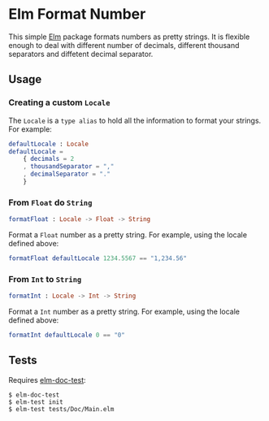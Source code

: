 # Elm Format Number

This simple [Elm](http://elm-lang.com) package formats numbers as pretty strings. It is flexible enough to deal with different number of decimals, different thousand separators and diffetent decimal separator.

## Usage

### Creating a custom `Locale`

The `Locale` is a `type alias` to hold all the information to format your strings. For example:

```elm
defaultLocale : Locale
defaultLocale =
    { decimals = 2
    , thousandSeparator = ","
    , decimalSeparator = "."
    }
```

### From `Float` do `String`

```elm
formatFloat : Locale -> Float -> String
```

Format a `Float` number as a pretty string. For example, using the locale defined above:

```elm
formatFloat defaultLocale 1234.5567 == "1,234.56"
```

### From `Int` to `String`

```elm
formatInt : Locale -> Int -> String
```

Format a `Int` number as a pretty string. For example, using the locale defined above:

```elm
formatInt defaultLocale 0 == "0"
```

## Tests

Requires [elm-doc-test](https://www.npmjs.com/package/elm-doc-test):

```console
$ elm-doc-test
$ elm-test init
$ elm-test tests/Doc/Main.elm
```
